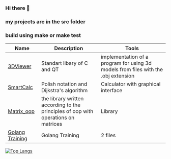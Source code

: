 ### Hi there 👋




### my projects are in the src folder 
### build using make or make test

| Name | Description | Tools |
| --- | --- | --- |
| [3DViewer](https://github.com/chelnik/3DViewer)| 	Standart libary of C and QT | implementation of a program for using 3d models from files with the .obj extension
| [SmartCalc](https://github.com/chelnik/smartCalc) | Polish notation and Dijkstra's algorithm | Сalculator with graphical interface
| [Matrix_oop](https://github.com/chelnik/matrix_oop) | the library written according to the principles of oop with operations on matrices | Library 
| [Golang Training](https://github.com/chelnik/goTraining) | Golang Training | 2 files 

<!-- | [Notes manager](https://github.com/chelnik/snippetbox) | Notes manager | golang application  -->


<!-- | [NetPractice](https://github.com/ifanzilka/NetPractice) | Configuring Routers | -->


[![Top Langs](https://github-readme-stats.vercel.app/api/top-langs/?username=chelnik)](https://github.com/anuraghazra/github-readme-stats)
<!-- ![Vadim's GitHub stats](https://github-readme-stats.vercel.app/api?username=chelnik&show_icons=true&theme=radical) -->

